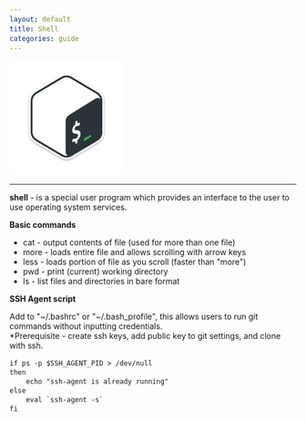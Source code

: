```yaml
---
layout: default
title: Shell
categories: guide
---
```


<div class="guide">

<img src="/assets/img/650px-shell-logo.png" width="200px" height="200px" class="img-thumbnail" />

<hr>

<p><b>shell</b> -  is a special user program which provides an interface to the user to use operating system services.</p>

<b>Basic commands</b>
<ul>
    <li>cat - output contents of file (used for more than one file)</li>
    <li>more - loads entire file and allows scrolling with arrow keys </li>
    <li>less - loads portion of file as you scroll (faster than "more")</li>
    <li>pwd - print (current) working directory</li>
    <li>ls - list files and directories in bare format</li>
</ul>

<b>SSH Agent script</b>
<p>Add to "~/.bashrc" or "~/.bash_profile", this 
allows users to run git commands without inputting credentials.<br>
*Prerequisite - create ssh keys, add public key to git settings, and clone with ssh.</p>
<pre><code>if ps -p $SSH_AGENT_PID > /dev/null
then
    echo "ssh-agent is already running"
else
    eval `ssh-agent -s`
fi
</code></pre>
</div>
